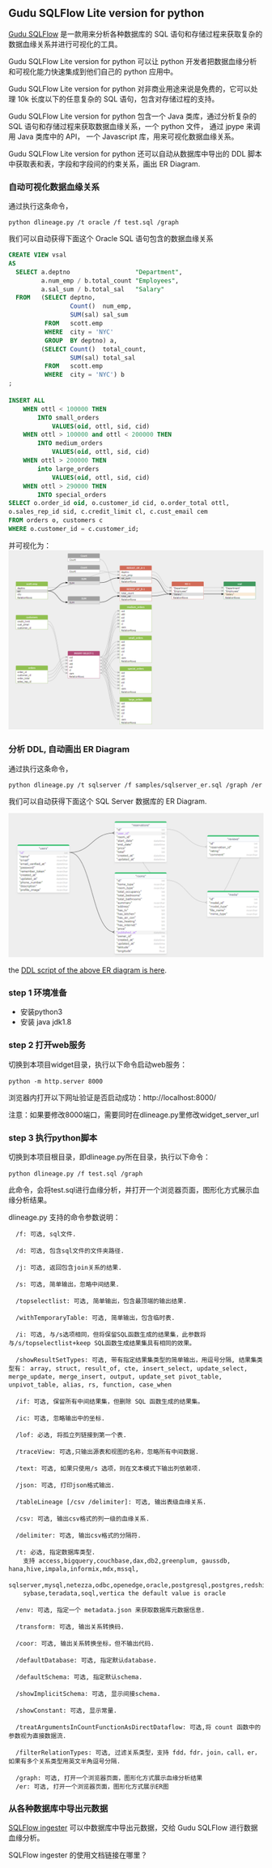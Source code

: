 ## Gudu SQLFlow Lite version for python

[Gudu SQLFlow](https://sqlflow.gudusoft.com) 是一款用来分析各种数据库的 SQL 语句和存储过程来获取复杂的数据血缘关系并进行可视化的工具。

Gudu SQLFlow Lite version for python 可以让 python 开发者把数据血缘分析和可视化能力快速集成到他们自己的 python 应用中。

Gudu SQLFlow Lite version for python 对非商业用途来说是免费的，它可以处理 10k 长度以下的任意复杂的 SQL 语句，包含对存储过程的支持。

Gudu SQLFlow Lite version for python 包含一个 Java 类库，通过分析复杂的 SQL 语句和存储过程来获取数据血缘关系，一个 python 文件，
通过 jpype 来调用 Java 类库中的 API， 一个 Javascript 库，用来可视化数据血缘关系。

Gudu SQLFlow Lite version for python 还可以自动从数据库中导出的 DDL 脚本中获取表和表，字段和字段间的约束关系，画出 ER Diagram.

### 自动可视化数据血缘关系

通过执行这条命令，
```
python dlineage.py /t oracle /f test.sql /graph
```

我们可以自动获得下面这个 Oracle SQL 语句包含的数据血缘关系
```sql
CREATE VIEW vsal 
AS 
  SELECT a.deptno                  "Department", 
         a.num_emp / b.total_count "Employees", 
         a.sal_sum / b.total_sal   "Salary" 
  FROM   (SELECT deptno, 
                 Count()  num_emp, 
                 SUM(sal) sal_sum 
          FROM   scott.emp 
          WHERE  city = 'NYC' 
          GROUP  BY deptno) a, 
         (SELECT Count()  total_count, 
                 SUM(sal) total_sal 
          FROM   scott.emp 
          WHERE  city = 'NYC') b 
;

INSERT ALL
	WHEN ottl < 100000 THEN
		INTO small_orders
			VALUES(oid, ottl, sid, cid)
	WHEN ottl > 100000 and ottl < 200000 THEN
		INTO medium_orders
			VALUES(oid, ottl, sid, cid)
	WHEN ottl > 200000 THEN
		into large_orders
			VALUES(oid, ottl, sid, cid)
	WHEN ottl > 290000 THEN
		INTO special_orders
SELECT o.order_id oid, o.customer_id cid, o.order_total ottl,
o.sales_rep_id sid, c.credit_limit cl, c.cust_email cem
FROM orders o, customers c
WHERE o.customer_id = c.customer_id;
```

并可视化为：
![Oracle data lineage sample](samples/images/oracle_data_lineage.png)


### 分析 DDL, 自动画出 ER Diagram

通过执行这条命令，
```
python dlineage.py /t sqlserver /f samples/sqlserver_er.sql /graph /er
```

我们可以自动获得下面这个 SQL Server 数据库的 ER Diagram.

![SQL Sever ER Diagram sample](samples/images/sqlserver_er_diagram.png)

the [DDL script of the above ER diagram is here](samples/sqlserver_er.sql).

### step 1 环境准备
  * 安装python3
  * 安装 java jdk1.8

### step 2 打开web服务
 切换到本项目widget目录，执行以下命令启动web服务：

 `python -m http.server 8000`
  
  浏览器内打开以下网址验证是否启动成功：http://localhost:8000/
  
  注意：如果要修改8000端口，需要同时在dlineage.py里修改widget_server_url

### step 3 执行python脚本
  切换到本项目根目录，即dlineage.py所在目录，执行以下命令：

  `python dlineage.py /f test.sql /graph`
   
   此命令，会将test.sql进行血缘分析，并打开一个浏览器页面，图形化方式展示血缘分析结果。
   
   dlineage.py 支持的命令参数说明：

      /f: 可选, sql文件.

      /d: 可选, 包含sql文件的文件夹路径.

      /j: 可选, 返回包含join关系的结果.

      /s: 可选, 简单输出，忽略中间结果.

      /topselectlist: 可选, 简单输出，包含最顶端的输出结果.

      /withTemporaryTable: 可选, 简单输出，包含临时表.

      /i: 可选, 与/s选项相同，但将保留SQL函数生成的结果集，此参数将与/s/topselectlist+keep SQL函数生成结果集具有相同的效果。

      /showResultSetTypes: 可选, 带有指定结果集类型的简单输出，用逗号分隔, 结果集类型有： array, struct, result_of, cte, insert_select, update_select, merge_update, merge_insert, output, update_set pivot_table, unpivot_table, alias, rs, function, case_when

      /if: 可选, 保留所有中间结果集，但删除 SQL 函数生成的结果集。

      /ic: 可选, 忽略输出中的坐标.

      /lof: 必选, 将孤立列链接到第一个表.

      /traceView: 可选,只输出源表和视图的名称，忽略所有中间数据.

      /text: 可选, 如果只使用/s 选项，则在文本模式下输出列依赖项.

      /json: 可选, 打印json格式输出.

      /tableLineage [/csv /delimiter]: 可选, 输出表级血缘关系.

      /csv: 可选, 输出csv格式的列一级的血缘关系.

      /delimiter: 可选, 输出csv格式的分隔符.

      /t: 必选, 指定数据库类型. 
        支持 access,bigquery,couchbase,dax,db2,greenplum, gaussdb, hana,hive,impala,informix,mdx,mssql,
        sqlserver,mysql,netezza,odbc,openedge,oracle,postgresql,postgres,redshift,snowflake,
        sybase,teradata,soql,vertica the default value is oracle

      /env: 可选, 指定一个 metadata.json 来获取数据库元数据信息.

      /transform: 可选, 输出关系转换码.

      /coor: 可选, 输出关系转换坐标，但不输出代码.

      /defaultDatabase: 可选, 指定默认database.

      /defaultSchema: 可选, 指定默认schema.

      /showImplicitSchema: 可选, 显示间接schema.

      /showConstant: 可选, 显示常量.

      /treatArgumentsInCountFunctionAsDirectDataflow: 可选,将 count 函数中的参数视为直接数据流.

      /filterRelationTypes: 可选, 过滤关系类型，支持 fdd，fdr，join，call，er，如果有多个关系类型用英文半角逗号分隔.

      /graph: 可选, 打开一个浏览器页面，图形化方式展示血缘分析结果
      /er: 可选, 打开一个浏览器页面，图形化方式展示ER图
	  
	  
### 从各种数据库中导出元数据
[SQLFlow ingester](https://github.com/sqlparser/sqlflow_public/releases) 可以中数据库中导出元数据，交给 Gudu SQLFlow 进行数据血缘分析。

SQLFlow ingester 的使用文档链接在哪里？